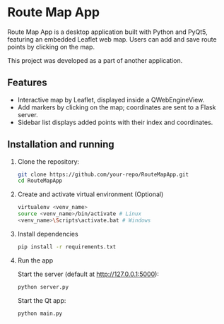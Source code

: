 # Route Map App

Route Map App is a desktop application built with Python and PyQt5, featuring an embedded Leaflet web map. Users can add and save route points by clicking on the map.

This project was developed as a part of another application.

## Features

- Interactive map by Leaflet, displayed inside a QWebEngineView.
- Add markers by clicking on the map; coordinates are sent to a Flask server.
- Sidebar list displays added points with their index and coordinates.

## Installation and running

1. Clone the repository:

   ```bash
   git clone https://github.com/your-repo/RouteMapApp.git
   cd RouteMapApp
   ```

2. Create and activate virtual environment (Optional)

    ```bash
    virtualenv <venv_name>
    source <venv_name>/bin/activate # Linux
    <venv_name>\Scripts\activate.bat # Windows
    ```

3. Install dependencies
    ```bash
    pip install -r requirements.txt
    ```

4. Run the app

    Start the server (default at http://127.0.0.1:5000):
    ```bash
    python server.py 
    ```

    Start the Qt app:
    ```bash
    python main.py 
    ```